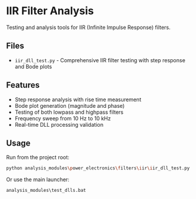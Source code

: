 # IIR Filter Analysis

Testing and analysis tools for IIR (Infinite Impulse Response) filters.

## Files

- `iir_dll_test.py` - Comprehensive IIR filter testing with step response and Bode plots

## Features

- Step response analysis with rise time measurement
- Bode plot generation (magnitude and phase)
- Testing of both lowpass and highpass filters
- Frequency sweep from 10 Hz to 10 kHz
- Real-time DLL processing validation

## Usage

Run from the project root:
```bash
python analysis_modules\power_electronics\filters\iir\iir_dll_test.py
```

Or use the main launcher:
```bash
analysis_modules\test_dlls.bat
```
